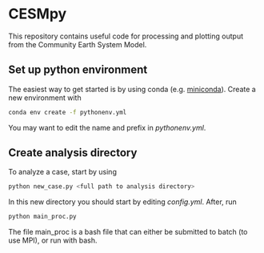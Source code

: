 # CESMpy

This repository contains useful code for processing and plotting output from the Community Earth System Model.


## Set up python environment
The easiest way to get started is by using conda (e.g. [miniconda](https://docs.conda.io/en/latest/miniconda.html)). Create a new environment with

```bash
conda env create -f pythonenv.yml
```

You may want to edit the name and prefix in _pythonenv.yml_.


## Create analysis directory
To analyze a case, start by using

```bash
python new_case.py <full path to analysis directory>
```

In this new directory you should start by editing _config.yml_. After, run

```bash
python main_proc.py
```

The file main_proc is a bash file that can either be submitted to batch (to use MPI), or run with bash.
